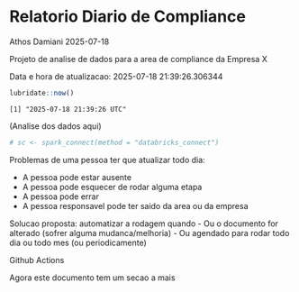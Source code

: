 # Relatorio Diario de Compliance
Athos Damiani
2025-07-18

Projeto de analise de dados para a area de compliance da Empresa X

Data e hora de atualizacao: 2025-07-18 21:39:26.306344

``` r
lubridate::now()
```

    [1] "2025-07-18 21:39:26 UTC"

(Analise dos dados aqui)

``` r
# sc <- spark_connect(method = "databricks_connect")
```

Problemas de uma pessoa ter que atualizar todo dia:

-   A pessoa pode estar ausente
-   A pessoa pode esquecer de rodar alguma etapa
-   A pessoa pode errar
-   A pessoa responsavel pode ter saido da area ou da empresa

Solucao proposta: automatizar a rodagem quando - Ou o documento for
alterado (sofrer alguma mudanca/melhoria) - Ou agendado para rodar todo
dia ou todo mes (ou periodicamente)

Github Actions

Agora este documento tem um secao a mais
